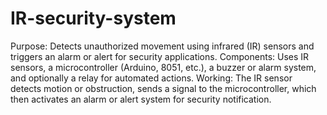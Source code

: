 # IR-security-system
Purpose: Detects unauthorized movement using infrared (IR) sensors and triggers an alarm or alert for security applications.
Components: Uses IR sensors, a microcontroller (Arduino, 8051, etc.), a buzzer or alarm system, and optionally a relay for automated actions.
Working: The IR sensor detects motion or obstruction, sends a signal to the microcontroller, which then activates an alarm or alert system for security notification.






